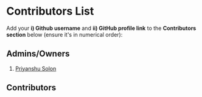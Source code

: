 # Contributors List

Add your **i) Github username** and **ii) GitHub profile link** to the **Contributors section** below (ensure it's in numerical order):

## Admins/Owners

1. [Priyanshu Solon](https://github.com/priyanshu-solon)

## Contributors

